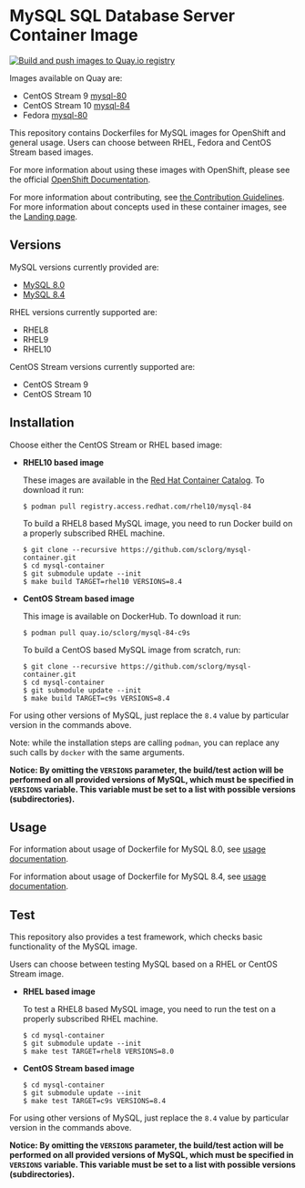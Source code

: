 MySQL SQL Database Server Container Image
=========================================

[![Build and push images to Quay.io registry](https://github.com/sclorg/mysql-container/actions/workflows/build-and-push.yml/badge.svg)](https://github.com/sclorg/mysql-container/actions/workflows/build-and-push.yml)

Images available on Quay are:
* CentOS Stream 9 [mysql-80](https://quay.io/repository/sclorg/mysql-80-c9s)
* CentOS Stream 10 [mysql-84](https://quay.io/repository/sclorg/mysql-84-c9s)
* Fedora [mysql-80](https://quay.io/repository/fedora/mysql-80)

This repository contains Dockerfiles for MySQL images for OpenShift and general usage.
Users can choose between RHEL, Fedora and CentOS Stream based images.

For more information about using these images with OpenShift, please see the
official [OpenShift Documentation](https://docs.okd.io/latest/using_images/db_images/mysql.html).

For more information about contributing, see
[the Contribution Guidelines](https://github.com/sclorg/welcome/blob/master/contribution.md).
For more information about concepts used in these container images, see the
[Landing page](https://github.com/sclorg/welcome).


Versions
--------
MySQL versions currently provided are:
* [MySQL 8.0](8.0)
* [MySQL 8.4](8.4)

RHEL versions currently supported are:
* RHEL8
* RHEL9
* RHEL10

CentOS Stream versions currently supported are:
* CentOS Stream 9
* CentOS Stream 10


Installation
------------
Choose either the CentOS Stream or RHEL based image:

*  **RHEL10 based image**

    These images are available in the [Red Hat Container Catalog](https://access.redhat.com/containers/#/registry.access.redhat.com/rhel8/mysql-80).
    To download it run:

    ```
    $ podman pull registry.access.redhat.com/rhel10/mysql-84
    ```

    To build a RHEL8 based MySQL image, you need to run Docker build on a properly
    subscribed RHEL machine.

    ```
    $ git clone --recursive https://github.com/sclorg/mysql-container.git
    $ cd mysql-container
    $ git submodule update --init
    $ make build TARGET=rhel10 VERSIONS=8.4
    ```

*  **CentOS Stream based image**

    This image is available on DockerHub. To download it run:

    ```
    $ podman pull quay.io/sclorg/mysql-84-c9s
    ```

    To build a CentOS based MySQL image from scratch, run:

    ```
    $ git clone --recursive https://github.com/sclorg/mysql-container.git
    $ cd mysql-container
    $ git submodule update --init
    $ make build TARGET=c9s VERSIONS=8.4
    ```

For using other versions of MySQL, just replace the `8.4` value by particular version
in the commands above.

Note: while the installation steps are calling `podman`, you can replace any such calls by `docker` with the same arguments.

**Notice: By omitting the `VERSIONS` parameter, the build/test action will be performed
on all provided versions of MySQL, which must be specified in  `VERSIONS` variable.
This variable must be set to a list with possible versions (subdirectories).**


Usage
-----

For information about usage of Dockerfile for MySQL 8.0,
see [usage documentation](8.0).

For information about usage of Dockerfile for MySQL 8.4,
see [usage documentation](8.4).


Test
----

This repository also provides a test framework, which checks basic functionality
of the MySQL image.

Users can choose between testing MySQL based on a RHEL or CentOS Stream image.

*  **RHEL based image**

    To test a RHEL8 based MySQL image, you need to run the test on a properly
    subscribed RHEL machine.

    ```
    $ cd mysql-container
    $ git submodule update --init
    $ make test TARGET=rhel8 VERSIONS=8.0
    ```

*  **CentOS Stream based image**

    ```
    $ cd mysql-container
    $ git submodule update --init
    $ make test TARGET=c9s VERSIONS=8.4
    ```

For using other versions of MySQL, just replace the `8.4` value by particular version
in the commands above.

**Notice: By omitting the `VERSIONS` parameter, the build/test action will be performed
on all provided versions of MySQL, which must be specified in  `VERSIONS` variable.
This variable must be set to a list with possible versions (subdirectories).**

